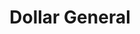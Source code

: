 ---
title: "Dollar General"
url: /springfield/dollar-general-west-iles-avenue/
shop: variety store
---